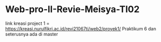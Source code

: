 # Web-pro-II-Revie-Meisya-TI02
link kreasi project 1 = https://kreasi.nurulfikri.ac.id/revi21067ti/web2/proyek1/
Praktikum 6 dan seterusnya ada di master
